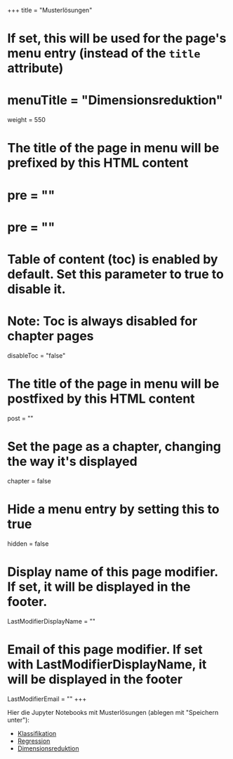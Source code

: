 +++
title = "Musterlösungen"
# If set, this will be used for the page's menu entry (instead of the `title` attribute)
# menuTitle = "Dimensionsreduktion"
weight = 550
# The title of the page in menu will be prefixed by this HTML content
#  pre = "<b></b>"
# pre = "<i class='fab fa-github'></i>"
# Table of content (toc) is enabled by default. Set this parameter to true to disable it.
# Note: Toc is always disabled for chapter pages
disableToc = "false"

# The title of the page in menu will be postfixed by this HTML content
post = ""
# Set the page as a chapter, changing the way it's displayed
chapter = false
# Hide a menu entry by setting this to true
hidden = false
# Display name of this page modifier. If set, it will be displayed in the footer.
LastModifierDisplayName = ""
# Email of this page modifier. If set with LastModifierDisplayName, it will be displayed in the footer
LastModifierEmail = ""
+++

Hier die Jupyter Notebooks mit Musterlösungen (ablegen mit "Speichern unter"):
- [Klassifikation](https://raw.githubusercontent.com/zbmed/2024-2025-ZK_Data_Librarian_Modul_3/master/content/machine_learning_methods/solution_jupyter_notebooks/Klassifikation.ipynb)
- [Regression](https://raw.githubusercontent.com/zbmed/2024-2025-ZK_Data_Librarian_Modul_3/master/content/machine_learning_methods/solution_jupyter_notebooks/Regression.ipynb)
- [Dimensionsreduktion](https://raw.githubusercontent.com/zbmed/2024-2025-ZK_Data_Librarian_Modul_3/master/content/machine_learning_methods/solution_jupyter_notebooks/Dimensionsreduktion.ipynb)

